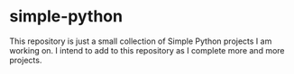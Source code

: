 # simple-python
This repository is just a small collection of Simple Python projects I am working on.
I intend to add to this repository as I complete more and more projects.

